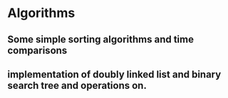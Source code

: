 # Algorithms
## Some simple sorting algorithms and time comparisons
## implementation of doubly linked list and binary search tree and operations on.
